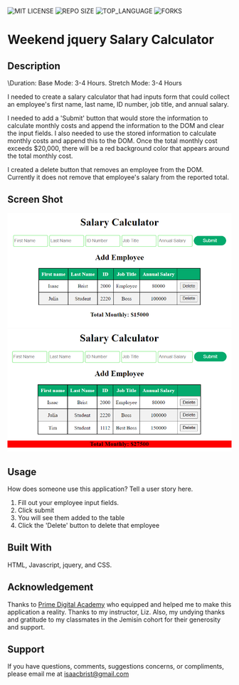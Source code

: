 ![MIT LICENSE](https://img.shields.io/github/license/scottbromander/the_marketplace.svg?style=flat-square)
![REPO SIZE](https://img.shields.io/github/repo-size/scottbromander/the_marketplace.svg?style=flat-square)
![TOP_LANGUAGE](https://img.shields.io/github/languages/top/scottbromander/the_marketplace.svg?style=flat-square)
![FORKS](https://img.shields.io/github/forks/scottbromander/the_marketplace.svg?style=social)

# Weekend jquery Salary Calculator

## Description

\Duration: Base Mode: 3-4 Hours. Stretch Mode: 3-4 Hours

I needed to create a salary calculator that had inputs form that could collect an employee's first name, last name, ID number, job title, and annual salary.

I needed to add a 'Submit' button that would store the information to calculate monthly costs and append the information to the DOM and clear the input fields. I also needed to use the stored information to calculate monthly costs and append this to the DOM. Once the total monthly cost exceeds $20,000, there will be a red background color that appears around the total monthly cost.

I created a delete button that removes an employee from the DOM. Currently it does not remove that employee's salary from the reported total.

## Screen Shot

![Image 1](./Salary%20Calculator%201.png)
![Image 2](./Salary%20Calculator%202.png)

## Usage

How does someone use this application? Tell a user story here.

1. Fill out your employee input fields.
2. Click submit
3. You will see them added to the table
4. Click the 'Delete' button to delete that employee

## Built With

HTML, Javascript, jquery, and CSS.

## Acknowledgement

Thanks to [Prime Digital Academy](www.primeacademy.io) who equipped and helped me to make this application a reality. Thanks to my instructor, Liz. Also, my undying thanks and gratitude to my classmates in the Jemisin cohort for their generosity and support.

## Support

If you have questions, comments, suggestions concerns, or compliments, please email me at [isaacbrist@gmail.com](www.google.com)
